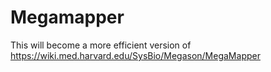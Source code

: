 # Megamapper
This will become a more efficient version of https://wiki.med.harvard.edu/SysBio/Megason/MegaMapper
